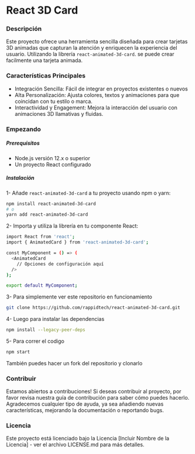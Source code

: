 # React 3D Card
### Descripción
Este proyecto ofrece una herramienta sencilla diseñada para crear tarjetas 3D animadas que capturan la atención y enriquecen la experiencia del usuario. Utilizando la librería `react-animated-3d-card`. se puede crear facilmente una tarjeta animada.

### Características Principales
- Integración Sencilla: Fácil de integrar en proyectos existentes o nuevos
- Alta Personalización: Ajusta colores, textos y animaciones para que coincidan con tu estilo o marca.
- Interactividad y Engagement: Mejora la interacción del usuario con animaciones 3D llamativas y fluidas.

### Empezando

#####  Prerequisitos
- Node.js versión 12.x o superior
- Un proyecto React configurado

#####  Instalación
1- Añade `react-animated-3d-card` a tu proyecto usando npm o yarn:

```bash
npm install react-animated-3d-card
# o
yarn add react-animated-3d-card
```

2- Importa y utiliza la librería en tu componente React:

```bash
import React from 'react';
import { AnimatedCard } from 'react-animated-3d-card';

const MyComponent = () => (
  <AnimatedCard
    // Opciones de configuración aquí
  />
);

export default MyComponent;
```

3- Para simplemente ver este repositorio en funcionamiento
```bash
git clone https://github.com/rappidtech/react-animated-3d-card.git
```
4- Luego para instalar las dependencias
```bash
npm install --legacy-peer-deps
```
5- Para correr el codigo
```bash
npm start
```

También puedes hacer un fork del repositorio y clonarlo

### Contribuir
Estamos abiertos a contribuciones! Si deseas contribuir al proyecto, por favor revisa nuestra guía de contribución para saber cómo puedes hacerlo. Agradecemos cualquier tipo de ayuda, ya sea añadiendo nuevas características, mejorando la documentación o reportando bugs.

### Licencia
Este proyecto está licenciado bajo la Licencia [Incluir Nombre de la Licencia] - ver el archivo LICENSE.md para más detalles.
